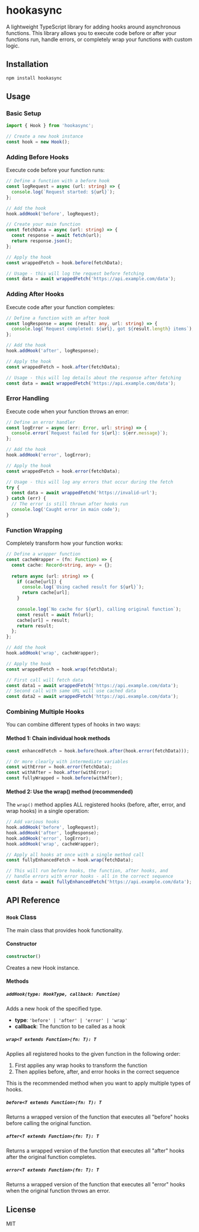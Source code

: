# hookasync

A lightweight TypeScript library for adding hooks around asynchronous functions. This library allows you to execute code before or after your functions run, handle errors, or completely wrap your functions with custom logic.

## Installation

```bash
npm install hookasync
```

## Usage

### Basic Setup

```typescript
import { Hook } from 'hookasync';

// Create a new hook instance
const hook = new Hook();
```

### Adding Before Hooks

Execute code before your function runs:

```typescript
// Define a function with a before hook
const logRequest = async (url: string) => {
  console.log(`Request started: ${url}`);
};

// Add the hook
hook.addHook('before', logRequest);

// Create your main function
const fetchData = async (url: string) => {
  const response = await fetch(url);
  return response.json();
};

// Apply the hook
const wrappedFetch = hook.before(fetchData);

// Usage - this will log the request before fetching
const data = await wrappedFetch('https://api.example.com/data');
```

### Adding After Hooks

Execute code after your function completes:

```typescript
// Define a function with an after hook
const logResponse = async (result: any, url: string) => {
  console.log(`Request completed: ${url}, got ${result.length} items`);
};

// Add the hook
hook.addHook('after', logResponse);

// Apply the hook
const wrappedFetch = hook.after(fetchData);

// Usage - this will log details about the response after fetching
const data = await wrappedFetch('https://api.example.com/data');
```

### Error Handling

Execute code when your function throws an error:

```typescript
// Define an error handler
const logError = async (err: Error, url: string) => {
  console.error(`Request failed for ${url}: ${err.message}`);
};

// Add the hook
hook.addHook('error', logError);

// Apply the hook
const wrappedFetch = hook.error(fetchData);

// Usage - this will log any errors that occur during the fetch
try {
  const data = await wrappedFetch('https://invalid-url');
} catch (err) {
  // The error is still thrown after hooks run
  console.log('Caught error in main code');
}
```

### Function Wrapping

Completely transform how your function works:

```typescript
// Define a wrapper function
const cacheWrapper = (fn: Function) => {
  const cache: Record<string, any> = {};
  
  return async (url: string) => {
    if (cache[url]) {
      console.log(`Using cached result for ${url}`);
      return cache[url];
    }
    
    console.log(`No cache for ${url}, calling original function`);
    const result = await fn(url);
    cache[url] = result;
    return result;
  };
};

// Add the hook
hook.addHook('wrap', cacheWrapper);

// Apply the hook
const wrappedFetch = hook.wrap(fetchData);

// First call will fetch data
const data1 = await wrappedFetch('https://api.example.com/data');
// Second call with same URL will use cached data
const data2 = await wrappedFetch('https://api.example.com/data');
```

### Combining Multiple Hooks

You can combine different types of hooks in two ways:

#### Method 1: Chain individual hook methods

```typescript
const enhancedFetch = hook.before(hook.after(hook.error(fetchData)));

// Or more clearly with intermediate variables
const withError = hook.error(fetchData);
const withAfter = hook.after(withError);
const fullyWrapped = hook.before(withAfter);
```

#### Method 2: Use the wrap() method (recommended)

The `wrap()` method applies ALL registered hooks (before, after, error, and wrap hooks) in a single operation:

```typescript
// Add various hooks
hook.addHook('before', logRequest);
hook.addHook('after', logResponse);
hook.addHook('error', logError);
hook.addHook('wrap', cacheWrapper);

// Apply all hooks at once with a single method call
const fullyEnhancedFetch = hook.wrap(fetchData);

// This will run before hooks, the function, after hooks, and 
// handle errors with error hooks - all in the correct sequence
const data = await fullyEnhancedFetch('https://api.example.com/data');
```

## API Reference

### `Hook` Class

The main class that provides hook functionality.

#### Constructor

```typescript
constructor()
```

Creates a new Hook instance.

#### Methods

##### `addHook(type: HookType, callback: Function)`

Adds a new hook of the specified type.

- **type**: `'before' | 'after' | 'error' | 'wrap'`
- **callback**: The function to be called as a hook

##### `wrap<T extends Function>(fn: T): T`

Applies all registered hooks to the given function in the following order:
1. First applies any wrap hooks to transform the function
2. Then applies before, after, and error hooks in the correct sequence

This is the recommended method when you want to apply multiple types of hooks.

##### `before<T extends Function>(fn: T): T`

Returns a wrapped version of the function that executes all "before" hooks before calling the original function.

##### `after<T extends Function>(fn: T): T`

Returns a wrapped version of the function that executes all "after" hooks after the original function completes.

##### `error<T extends Function>(fn: T): T`

Returns a wrapped version of the function that executes all "error" hooks when the original function throws an error.

## License

MIT

